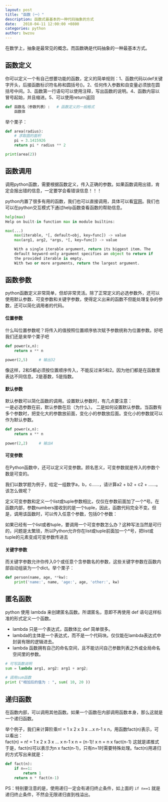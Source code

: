 ```yaml
---
layout: post
title: "函数（一）"
description: 函数式最基本的一种代码抽象的方式
date:   2018-04-11 12:00:00 +0800
categories: python
author: bwzou
---
```

在数学上，抽象是最常见的概念。而函数确是代码抽象的一种最基本方式。
## 函数定义
你可以定义一个有自己想要功能的函数，定义的简单规则：1、函数代码以def关键字开头，后接函数标识符名称和圆括号()。2、任何传入参数和自变量必须放在圆括号中间。3、函数第一行语句可以使用注释，写出函数的说明。4、函数内容以冒号起始，并且缩进。5、可以使用return返回
```python
def 函数名（参数列表）:   # 函数定义的一般格式
    函数体
```
举个栗子：
```python
def area(radius):
    # 求取圆的面积
    pi = 3.1415926
    return pi * radius ** 2

print(area(2))
```

## 函数调用
调用python函数，需要根据函数定义，传入正确的参数。如果函数调用出错，肯定会报出错的信息，一定要学会看错误信息！！！

python内置了很多有用的函数，我们也可以直接调用，具体可以看[官网](https://docs.python.org/3/library/functions.html)。我们也可以在python交互模式下通过help函数查看函数的帮助信息。
```python
help(max)
Help on built-in function max in module builtins:

max(...)
    max(iterable, *[, default=obj, key=func]) -> value
    max(arg1, arg2, *args, *[, key=func]) -> value

    With a single iterable argument, return its biggest item. The
    default keyword-only argument specifies an object to return if
    the provided iterable is empty.
    With two or more arguments, return the largest argument.
```

## 函数参数
python函数定义非常简单，但却非常灵活。除了正常定义的必选参数外，还可以使用默认参数、可变参数和关键字参数，使得定义出来的函数不但能处理复杂的参数，还可以简化调用者的代码。

#### 位置参数
什么叫位置参数呢？将传入的值按照位置顺序依次赋予参数统称为位置参数。好吧我们还是来举个栗子吧
```python
def power(x,n):
    return x ** n
    
power(2,5)     # 输出32
```
像这样，2和5都必须按位置顺序传入，不能反过来5和2。因为他们都是在函数里表达不同信息。2是基数，5是指数。

#### 默认参数
默认参数可以简化函数的调用。设置默认参数时，有几点要注意：<br>
一是必选参数在前，默认参数在后（为什么）。
二是如何设置默认参数。当函数有多个参数时，把变化大的参数放前面，变化小的参数放后面。变化小的参数就可以作为默认参数。
```python
def power(x,n):
    return x ** n
    
power(2,2)     # 输出4
```

#### 可变参数
在Python函数中，还可以定义可变参数。顾名思义，可变参数就是传入的参数个数是可变的。

我们以数学题为例子，给定一组数字a，b，c……，请计算a2 + b2 + c2 + ……。该怎么做呢？


定义可变参数和定义一个list或tuple参数相比，仅仅在参数前面加了一个*号。在函数内部，参数numbers接收到的是一个tuple，因此，函数代码完全不变。但是，调用该函数时，可以传入任意个参数，包括0个参数：

如果已经有一个list或者tuple，要调用一个可变参数怎么办？这种写法当然是可行的，问题是太繁琐，所以Python允许你在list或tuple前面加一个*号，把list或tuple的元素变成可变参数传进去


#### 关键字参数
而关键字参数允许你传入0个或任意个含参数名的参数，这些关键字参数在函数内部自动组装为一个dict。举个栗子：
```python
def person(name, age, **kw):
    print('name:', name, 'age:', age, 'other:', kw)
```

## 匿名函数
python 使用 lambda 来创建匿名函数。所谓匿名，意即不再使用 def 语句这样标准的形式定义一个函数。

- lambda 只是一个表达式，函数体比 def 简单很多。
- lambda的主体是一个表达式，而不是一个代码块。仅仅能在lambda表达式中封装有限的逻辑进去。
- lambda 函数拥有自己的命名空间，且不能访问自己参数列表之外或全局命名空间里的参数。

```python
# 可写函数说明
sum = lambda arg1, arg2: arg1 + arg2;
 
# 调用sum函数
print ("相加后的值为 : ", sum( 10, 20 ))
```

## 递归函数
在函数内部，可以调用其他函数。如果一个函数在内部调用函数本身，那么这就是一个递归函数。

举个例子，我们来计算阶乘n! = 1 x 2 x 3 x ...x n-1 x n，用函数fact(n)表示，可以看出：<br>
fact(n) = n! = 1 x 2 x 3 x ... x n-1 x n = (n-1)! x n = n x fact(n-1) 这就是递推式 <br>
于是，fact(n)可以表示为n x fact(n-1)，只有n=1时需要特殊处理。fact(n)用递归的方式写出来就是：
```python
def fact(n):
    if n==1:
        return 1
    return n * fact(n-1)
```
PS：特别要注意的是，使用递归一定会有递归终止条件，如上面的 `if n==1` 就是递归终止条件，不然会无限递归直到栈溢出。 

